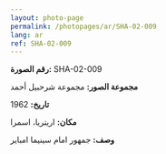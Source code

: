 ```yaml
---
layout: photo-page
permalink: /photopages/ar/SHA-02-009
lang: ar
ref: SHA-02-009
---
```


**رقم الصورة:** SHA-02-009

**مجموعة الصور:** مجموعة شرحبيل أحمد

**تاريخ:** 1962

**مكان:** اريتريا، اسمرا

**وصف:** جمهور امام سينيما امباير
